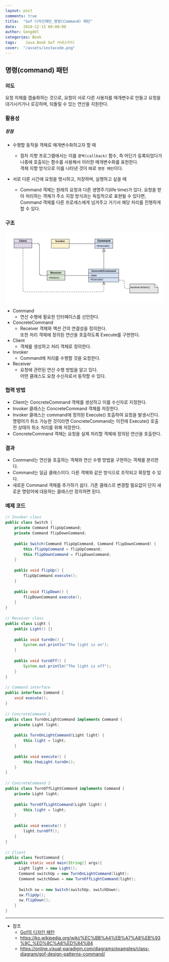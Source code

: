 ```yaml
---
layout: post
comments: true
title:  "Gof 디자인패턴_명령(Command) 패턴"
date:   2019-12-15 00:00:00
author: Gongdel
categories: Book
tags:	 Java Book Gof 사내스터디
cover:  "/assets/instacode.png"
---
```

## 명령(command) 패턴
### 의도
요청 자체를 캡슐화하는 것으로, 요청이 서로 다른 사용자를 매개변수로 만들고 요청을 대기시키거나 로깅하며, 되돌릴 수 있는 연산을 지원한다.

### 활용성
##### 장점
+ 수행할 동작을 객체로 매개변수화하고자 할 때
	+ 절차 지향 프로그램에서는 이를 `콜백(callback)` 함수, 즉 어딘가 등록되었다가 나중에 호출되는 함수를 사용해서 이러한 매개변수화를 표헌한다.  
	객체 지향 방식으로 이를 나타낸 것이 바로 `명령 패턴`이다.

+ 서로 다른 시간에 요청을 명시하고, 저장하며, 실행하고 싶을 때  
	+ Command 객체는 원래의 요청과 다른 생명주기(life time)가 있다. 요청을 받아 처리하는 객체가 주소 지정 방식과는 독립적으로 표현될 수 있다면,  
	Command 객체를 다른 프로세스에게 넘겨주고 거기서 해당 처리를 진행하게 할 수 있다.

### 구조
![alt](/assets/gof/images/gof-design-patterns-command.png)

+ Command
	+ 연산 수행에 필요한 인터페이스를 선언한다.
+ ConcreteCommand
	+ Receiver 객체와 액션 간의 연결성을 정의한다.  
	또한 처리 객체에 정의된 연산을 호출하도록 Execute를 구현한다.
+ Client
	+ 객체를 생성하고 처리 객체로 정의한다.
+ Invoker
	+ Command에 처리를 수행할 것을 요청한다.
+ Receiver
	+ 요청에 관련된 연산 수행 방법을 알고 있다.  
		어떤 클래스도 요청 수신자로서 동작할 수 있다.

### 협력 방법
+ Client는 ConcreteCommand 객체를 생성하고 이를 수신자로 지정한다.
+ Invoker 클래스는 ConcreteCommand 객체를 저장한다.
+ Invoker 클래스는 command에 정의된 Execute() 호출하여 요청을 발생시킨다.  
	명령어가 취소 가능한 것이라면 ConcreteCommand는 이전에  Execute() 호출 전 상태의 취소 처리를 위해 저장한다.
+ ConcreteCommand 객체는 요청을 실제 처리할 객체에 정의된 연산을 호출한다.

### 결과
+ Command는 연산을 호출하는 객체와 연산 수행 방법을 구현하는 객체를 분리한다.
+ Command는 일급 클래스이다. 다른 객체와 같은 방식으로 조작되고 확장할 수 있다.
+ 새로운 Command 객체를 추가하기 쉽다. 기존 클래스르 변경할 필요없이 단지 새로운 명렁어에 대응하는 클래스만 정의하면 된다.

### 예제 코드
~~~java
// Invoker class
public class Switch {
	private Command flipUpCommand;
	private Command flipDownCommand;
	
	public Switch(Command flipUpCommand, Command flipDownCommand) {
		this.flipUpCommand = flipUpCommand;
		this.flipDownCommand = flipDownCommand;
	}
	
	public void flipUp() {
		flipUpCommand.execute();
	}
	
	public void flipDown() {
		flipDownCommand.execute();
	}
}

// Receiver class
public class Light {
	public Light() {}
	
	public void turnOn() {
		System.out.println("The light is on");
	}
	
	public void turnOff() {
		System.out.println("The light is off");
	}
}

// Command interface
public interface Command {
	void execute();
}

// ConcreteCommand 1
public class TurnOnLightCommand implements Command {
	private Light light;
	
	public TurnOnLightCommand(Light light) {
		this.light = light;
	}
	
	public void execute() {
		this.theLight.turnOn();
	}
}

// ConcreteCommand 2
public class TurnOffLightCommand implements Command {
	private Light light;
	
	public TurnOffLightCommand(Light light) {
		this.light = light;
	}
	
	public void execute() {
		light.turnOff();
	}
}

// Client
public class TestCommand {
	public static void main(String[] args){
	  Light light = new Light();
	  Command switchUp = new TurnOnLightCommand(light);
	  Command switchDown = new TurnOffLightCommand(light);
	  
	  Switch sw = new Switch(switchUp, switchDown);
	  sw.flipUp();
	  sw.flipDown();
	}
}
~~~

---
- 참조
	+ [Gof의 디자인 패턴](https://www.google.com/search?newwindow=1&sxsrf=ACYBGNTM3TLPpNtM8XVERiP7AyPyLDi3sQ%3A1572758465286&ei=wWO-XfOOEcTGmAWs26i4Cw&q=gof%EC%9D%98+%EB%94%94%EC%9E%90%EC%9D%B8%ED%8C%A8%ED%84%B4&oq=gof&gs_l=psy-ab.1.1.35i39l2j0i67j0j0i131l4j0j0i131.1801221.1802149..1803884...0.1..0.188.465.0j3......0....1..gws-wiz.......0i71.wMtI5vf-WEU)	
	+ <https://ko.wikipedia.org/wiki/%EC%BB%A4%EB%A7%A8%EB%93%9C_%ED%8C%A8%ED%84%B4>
	+ <https://online.visual-paradigm.com/diagrams/examples/class-diagram/gof-design-patterns-command/>

